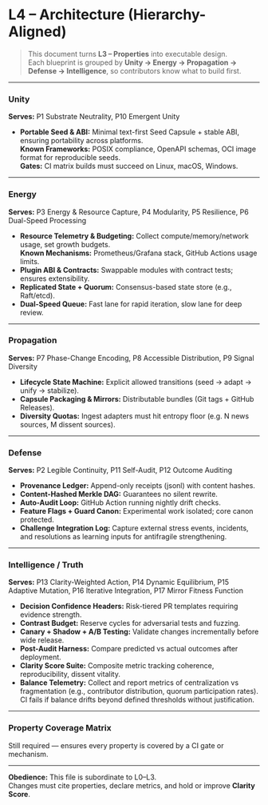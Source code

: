 # L4 – Architecture (Hierarchy-Aligned)

> This document turns **L3 – Properties** into executable design.  
> Each blueprint is grouped by **Unity → Energy → Propagation → Defense → Intelligence**, so contributors know what to build first.

---

### Unity
**Serves:** P1 Substrate Neutrality, P10 Emergent Unity  
- **Portable Seed & ABI:** Minimal text-first Seed Capsule + stable ABI, ensuring portability across platforms.  
  **Known Frameworks:** POSIX compliance, OpenAPI schemas, OCI image format for reproducible seeds.  
  **Gates:** CI matrix builds must succeed on Linux, macOS, Windows.

---

### Energy
**Serves:** P3 Energy & Resource Capture, P4 Modularity, P5 Resilience, P6 Dual-Speed Processing  
- **Resource Telemetry & Budgeting:** Collect compute/memory/network usage, set growth budgets.  
  **Known Mechanisms:** Prometheus/Grafana stack, GitHub Actions usage limits.  
- **Plugin ABI & Contracts:** Swappable modules with contract tests; ensures extensibility.  
- **Replicated State + Quorum:** Consensus-based state store (e.g., Raft/etcd).  
- **Dual-Speed Queue:** Fast lane for rapid iteration, slow lane for deep review.

---

### Propagation
**Serves:** P7 Phase-Change Encoding, P8 Accessible Distribution, P9 Signal Diversity  
- **Lifecycle State Machine:** Explicit allowed transitions (seed → adapt → unify → stabilize).  
- **Capsule Packaging & Mirrors:** Distributable bundles (Git tags + GitHub Releases).  
- **Diversity Quotas:** Ingest adapters must hit entropy floor (e.g. N news sources, M dissent sources).

---

### Defense
**Serves:** P2 Legible Continuity, P11 Self-Audit, P12 Outcome Auditing  
- **Provenance Ledger:** Append-only receipts (jsonl) with content hashes.  
- **Content-Hashed Merkle DAG:** Guarantees no silent rewrite.  
- **Auto-Audit Loop:** GitHub Action running nightly drift checks.  
- **Feature Flags + Guard Canon:** Experimental work isolated; core canon protected.
- **Challenge Integration Log:** Capture external stress events, incidents, and resolutions as learning inputs for antifragile strengthening.

---

### Intelligence / Truth
**Serves:** P13 Clarity-Weighted Action, P14 Dynamic Equilibrium, P15 Adaptive Mutation, P16 Iterative Integration, P17 Mirror Fitness Function  
- **Decision Confidence Headers:** Risk-tiered PR templates requiring evidence strength.  
- **Contrast Budget:** Reserve cycles for adversarial tests and fuzzing.  
- **Canary + Shadow + A/B Testing:** Validate changes incrementally before wide release.  
- **Post-Audit Harness:** Compare predicted vs actual outcomes after deployment.  
- **Clarity Score Suite:** Composite metric tracking coherence, reproducibility, dissent vitality.  
- **Balance Telemetry:** Collect and report metrics of centralization vs fragmentation (e.g., contributor distribution, quorum participation rates). CI fails if balance drifts beyond defined thresholds without justification.

---

### Property Coverage Matrix
Still required — ensures every property is covered by a CI gate or mechanism.

---

**Obedience:** This file is subordinate to L0–L3.  
Changes must cite properties, declare metrics, and hold or improve **Clarity Score**.
